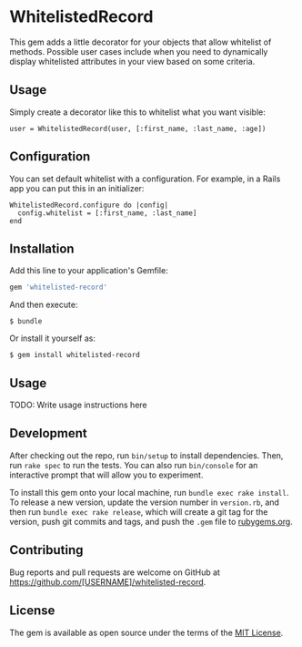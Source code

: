 # WhitelistedRecord
This gem adds a little decorator for your objects that allow whitelist of methods. Possible user cases include when you need to dynamically display whitelisted attributes in your view based on some criteria.

## Usage
Simply create a decorator like this to whitelist what you want visible:
```
user = WhitelistedRecord(user, [:first_name, :last_name, :age])
```

## Configuration
You can set default whitelist with a configuration. For example, in a Rails app you can put this in an initializer:
```
WhitelistedRecord.configure do |config|
  config.whitelist = [:first_name, :last_name]
end
```


## Installation

Add this line to your application's Gemfile:

```ruby
gem 'whitelisted-record'
```

And then execute:

    $ bundle

Or install it yourself as:

    $ gem install whitelisted-record

## Usage

TODO: Write usage instructions here

## Development

After checking out the repo, run `bin/setup` to install dependencies. Then, run `rake spec` to run the tests. You can also run `bin/console` for an interactive prompt that will allow you to experiment.

To install this gem onto your local machine, run `bundle exec rake install`. To release a new version, update the version number in `version.rb`, and then run `bundle exec rake release`, which will create a git tag for the version, push git commits and tags, and push the `.gem` file to [rubygems.org](https://rubygems.org).

## Contributing

Bug reports and pull requests are welcome on GitHub at https://github.com/[USERNAME]/whitelisted-record.


## License

The gem is available as open source under the terms of the [MIT License](http://opensource.org/licenses/MIT).

